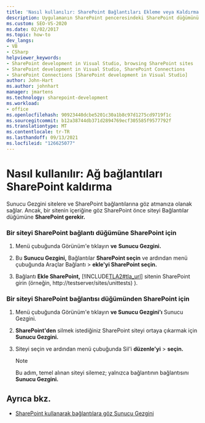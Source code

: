 ```yaml
---
title: 'Nasıl kullanılır: SharePoint Bağlantıları Ekleme veya Kaldırma | Microsoft Docs'
description: Uygulamanın SharePoint penceresindeki SharePoint düğümünü kullanarak Sunucu Gezgini ekleme veya kaldırma Visual Studio.
ms.custom: SEO-VS-2020
ms.date: 02/02/2017
ms.topic: how-to
dev_langs:
- VB
- CSharp
helpviewer_keywords:
- SharePoint development in Visual Studio, browsing SharePoint sites
- SharePoint development in Visual Studio, SharePoint Connections
- SharePoint Connections [SharePoint development in Visual Studio]
author: John-Hart
ms.author: johnhart
manager: jmartens
ms.technology: sharepoint-development
ms.workload:
- office
ms.openlocfilehash: 90923440dcbe5201c30a1b8c97d1275cd9719f1c
ms.sourcegitcommit: b12a38744db371d2894769ecf305585f9577792f
ms.translationtype: MT
ms.contentlocale: tr-TR
ms.lasthandoff: 09/13/2021
ms.locfileid: "126625077"
---
```

# <a name="how-to-add-or-remove-sharepoint-connections"></a>Nasıl kullanılır: Ağ bağlantıları SharePoint kaldırma
  Sunucu Gezgini sitelere ve SharePoint bağlantılarına göz atmanıza olanak sağlar. Ancak, bir sitenin içeriğine göz SharePoint önce siteyi Bağlantılar düğümüne **SharePoint gerekir.**

### <a name="to-add-a-sharepoint-site-to-the-sharepoint-connections-node"></a>Bir siteyi SharePoint bağlantı düğümüne SharePoint için

1. Menü çubuğunda Görünüm'e tıklayın **ve** **Sunucu Gezgini.**

2. Bu **Sunucu Gezgini,** Bağlantılar **SharePoint seçin** ve ardından menü çubuğunda Araçlar Bağlantı   >  **ekle'yi SharePoint seçin.**

3. Bağlantı **Ekle SharePoint,** [!INCLUDE[TLA2#tla_url](../sharepoint/includes/tla2sharptla-url-md.md)] sitenin SharePoint girin (örneğin, http://testserver/sites/unittests) ).

### <a name="to-delete-a-sharepoint-site-from-the-sharepoint-connections-node"></a>Bir siteyi SharePoint bağlantısı düğümünden SharePoint için

1. Menü çubuğunda Görünüm'e tıklayın **ve Sunucu Gezgini'ı** Sunucu Gezgini.  

2. **SharePoint'den** silmek istediğiniz SharePoint siteyi ortaya çıkarmak için **Sunucu Gezgini.**

3. Siteyi seçin ve ardından menü çubuğunda Sil'i **düzenle'yi**  >  **seçin.**

    > [!NOTE]
    > Bu adım, temel alınan siteyi silemez; yalnızca bağlantının bağlantısını **Sunucu Gezgini.**

## <a name="see-also"></a>Ayrıca bkz.
- [SharePoint kullanarak bağlantılara göz Sunucu Gezgini](../sharepoint/browsing-sharepoint-connections-using-server-explorer.md)
